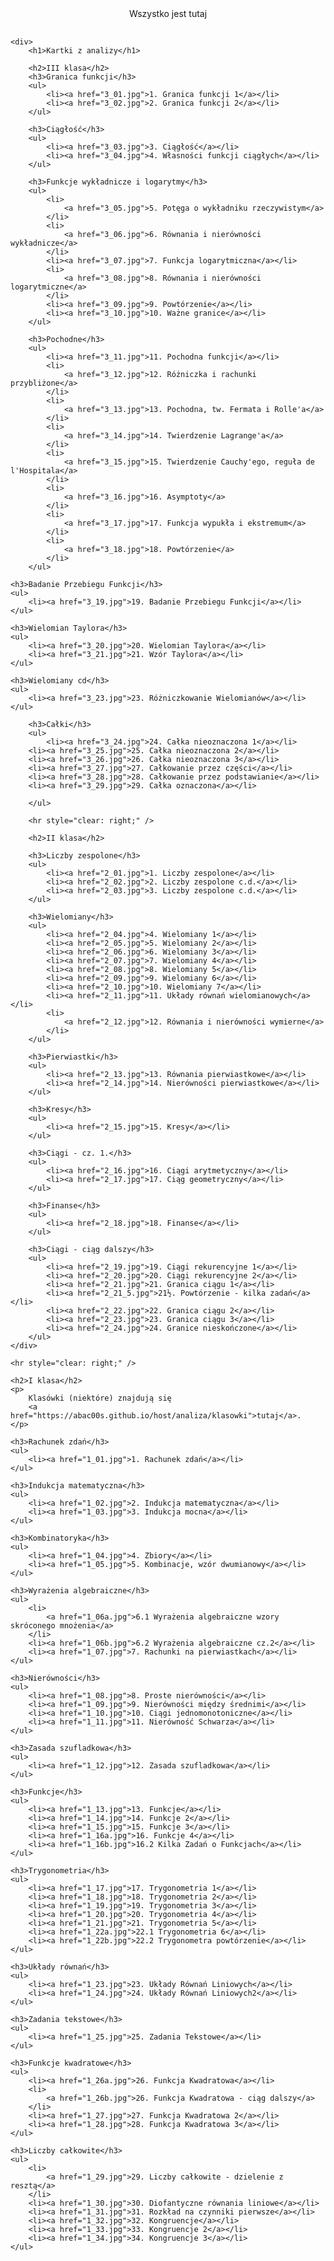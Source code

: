 <html>

<head>
    <meta http-equiv="Content-Type" content="text/html; charset=utf-8" />
    <title>Kartki z analizy</title>
</head>

<body>
    <header style="margin-bottom: 30px;">
        <center>Wszystko jest tutaj</center>
    </header>
	
	
	
    <div>
        <h1>Kartki z analizy</h1>

        <h2>III klasa</h2>
        <h3>Granica funkcji</h3>
        <ul>
            <li><a href="3_01.jpg">1. Granica funkcji 1</a></li>
            <li><a href="3_02.jpg">2. Granica funkcji 2</a></li>
        </ul>

        <h3>Ciągłość</h3>
        <ul>
            <li><a href="3_03.jpg">3. Ciągłość</a></li>
            <li><a href="3_04.jpg">4. Własności funkcji ciągłych</a></li>
        </ul>

        <h3>Funkcje wykładnicze i logarytmy</h3>
        <ul>
            <li>
                <a href="3_05.jpg">5. Potęga o wykładniku rzeczywistym</a>
            </li>
            <li>
                <a href="3_06.jpg">6. Równania i nierówności wykładnicze</a>
            </li>
            <li><a href="3_07.jpg">7. Funkcja logarytmiczna</a></li>
            <li>
                <a href="3_08.jpg">8. Równania i nierówności logarytmiczne</a>
            </li>
            <li><a href="3_09.jpg">9. Powtórzenie</a></li>
            <li><a href="3_10.jpg">10. Ważne granice</a></li>
        </ul>

        <h3>Pochodne</h3>
        <ul>
            <li><a href="3_11.jpg">11. Pochodna funkcji</a></li>
            <li>
                <a href="3_12.jpg">12. Różniczka i rachunki przybliżone</a>
            </li>
			<li>
                <a href="3_13.jpg">13. Pochodna, tw. Fermata i Rolle'a</a>
            </li>
			<li>
                <a href="3_14.jpg">14. Twierdzenie Lagrange'a</a>
            </li>
			<li>
                <a href="3_15.jpg">15. Twierdzenie Cauchy'ego, reguła de l'Hospitala</a>
            </li>
			<li>
                <a href="3_16.jpg">16. Asymptoty</a>
            </li>
			<li>
                <a href="3_17.jpg">17. Funkcja wypukła i ekstremum</a>
            </li>
			<li>
                <a href="3_18.jpg">18. Powtórzenie</a>
            </li>
        </ul>
		
	<h3>Badanie Przebiegu Funkcji</h3>
	<ul>
		<li><a href="3_19.jpg">19. Badanie Przebiegu Funkcji</a></li>
	</ul>
		
	<h3>Wielomian Taylora</h3>
	<ul>
		<li><a href="3_20.jpg">20. Wielomian Taylora</a></li>
		<li><a href="3_21.jpg">21. Wzór Taylora</a></li>
	</ul>
	
	<h3>Wielomiany cd</h3>
	<ul>
		<li><a href="3_23.jpg">23. Różniczkowanie Wielomianów</a></li>
	</ul>

        <h3>Całki</h3>
        <ul>
            <li><a href="3_24.jpg">24. Całka nieoznaczona 1</a></li>
	    <li><a href="3_25.jpg">25. Całka nieoznaczona 2</a></li>
	    <li><a href="3_26.jpg">26. Całka nieoznaczona 3</a></li>
	    <li><a href="3_27.jpg">27. Całkowanie przez części</a></li>
	    <li><a href="3_28.jpg">28. Całkowanie przez podstawianie</a></li>
	    <li><a href="3_29.jpg">29. Całka oznaczona</a></li>
	    
        </ul>

        <hr style="clear: right;" />

        <h2>II klasa</h2>

        <h3>Liczby zespolone</h3>
        <ul>
            <li><a href="2_01.jpg">1. Liczby zespolone</a></li>
            <li><a href="2_02.jpg">2. Liczby zespolone c.d.</a></li>
            <li><a href="2_03.jpg">3. Liczby zespolone c.d.</a></li>
        </ul>

        <h3>Wielomiany</h3>
        <ul>
            <li><a href="2_04.jpg">4. Wielomiany 1</a></li>
            <li><a href="2_05.jpg">5. Wielomiany 2</a></li>
            <li><a href="2_06.jpg">6. Wielomiany 3</a></li>
            <li><a href="2_07.jpg">7. Wielomiany 4</a></li>
            <li><a href="2_08.jpg">8. Wielomiany 5</a></li>
            <li><a href="2_09.jpg">9. Wielomiany 6</a></li>
            <li><a href="2_10.jpg">10. Wielomiany 7</a></li>
            <li><a href="2_11.jpg">11. Układy równań wielomianowych</a></li>
            <li>
                <a href="2_12.jpg">12. Równania i nierówności wymierne</a>
            </li>
        </ul>

        <h3>Pierwiastki</h3>
        <ul>
            <li><a href="2_13.jpg">13. Równania pierwiastkowe</a></li>
            <li><a href="2_14.jpg">14. Nierówności pierwiastkowe</a></li>
        </ul>

        <h3>Kresy</h3>
        <ul>
            <li><a href="2_15.jpg">15. Kresy</a></li>
        </ul>

        <h3>Ciągi - cz. 1.</h3>
        <ul>
            <li><a href="2_16.jpg">16. Ciągi arytmetyczny</a></li>
            <li><a href="2_17.jpg">17. Ciąg geometryczny</a></li>
        </ul>

        <h3>Finanse</h3>
        <ul>
            <li><a href="2_18.jpg">18. Finanse</a></li>
        </ul>

        <h3>Ciągi - ciąg dalszy</h3>
        <ul>
            <li><a href="2_19.jpg">19. Ciągi rekurencyjne 1</a></li>
            <li><a href="2_20.jpg">20. Ciągi rekurencyjne 2</a></li>
            <li><a href="2_21.jpg">21. Granica ciągu 1</a></li>
            <li><a href="2_21_5.jpg">21½. Powtórzenie - kilka zadań</a></li>
            <li><a href="2_22.jpg">22. Granica ciągu 2</a></li>
            <li><a href="2_23.jpg">23. Granica ciągu 3</a></li>
            <li><a href="2_24.jpg">24. Granice nieskończone</a></li>
        </ul>
    </div>

    <hr style="clear: right;" />

    <h2>I klasa</h2>
    <p>
        Klasówki (niektóre) znajdują się
        <a href="https://abac00s.github.io/host/analiza/klasowki">tutaj</a>.
    </p>

    <h3>Rachunek zdań</h3>
    <ul>
        <li><a href="1_01.jpg">1. Rachunek zdań</a></li>
    </ul>

    <h3>Indukcja matematyczna</h3>
    <ul>
        <li><a href="1_02.jpg">2. Indukcja matematyczna</a></li>
        <li><a href="1_03.jpg">3. Indukcja mocna</a></li>
    </ul>

    <h3>Kombinatoryka</h3>
    <ul>
        <li><a href="1_04.jpg">4. Zbiory</a></li>
        <li><a href="1_05.jpg">5. Kombinacje, wzór dwumianowy</a></li>
    </ul>

    <h3>Wyrażenia algebraiczne</h3>
    <ul>
        <li>
            <a href="1_06a.jpg">6.1 Wyrażenia algebraiczne wzory skróconego mnożenia</a>
        </li>
        <li><a href="1_06b.jpg">6.2 Wyrażenia algebraiczne cz.2</a></li>
        <li><a href="1_07.jpg">7. Rachunki na pierwiastkach</a></li>
    </ul>

    <h3>Nierówności</h3>
    <ul>
        <li><a href="1_08.jpg">8. Proste nierówności</a></li>
        <li><a href="1_09.jpg">9. Nierówności między średnimi</a></li>
        <li><a href="1_10.jpg">10. Ciągi jednomonotoniczne</a></li>
        <li><a href="1_11.jpg">11. Nierówność Schwarza</a></li>
    </ul>

    <h3>Zasada szufladkowa</h3>
    <ul>
        <li><a href="1_12.jpg">12. Zasada szufladkowa</a></li>
    </ul>

    <h3>Funkcje</h3>
    <ul>
        <li><a href="1_13.jpg">13. Funkcje</a></li>
        <li><a href="1_14.jpg">14. Funkcje 2</a></li>
        <li><a href="1_15.jpg">15. Funkcje 3</a></li>
        <li><a href="1_16a.jpg">16. Funkcje 4</a></li>
        <li><a href="1_16b.jpg">16.2 Kilka Zadań o Funkcjach</a></li>
    </ul>

    <h3>Trygonometria</h3>
    <ul>
        <li><a href="1_17.jpg">17. Trygonometria 1</a></li>
        <li><a href="1_18.jpg">18. Trygonometria 2</a></li>
        <li><a href="1_19.jpg">19. Trygonometria 3</a></li>
        <li><a href="1_20.jpg">20. Trygonometria 4</a></li>
        <li><a href="1_21.jpg">21. Trygonometria 5</a></li>
        <li><a href="1_22a.jpg">22.1 Trygonometria 6</a></li>
        <li><a href="1_22b.jpg">22.2 Trygonometra powtórzenie</a></li>
    </ul>

    <h3>Układy równań</h3>
    <ul>
        <li><a href="1_23.jpg">23. Układy Równań Liniowych</a></li>
        <li><a href="1_24.jpg">24. Układy Równań Liniowych2</a></li>
    </ul>

    <h3>Zadania tekstowe</h3>
    <ul>
        <li><a href="1_25.jpg">25. Zadania Tekstowe</a></li>
    </ul>

    <h3>Funkcje kwadratowe</h3>
    <ul>
        <li><a href="1_26a.jpg">26. Funkcja Kwadratowa</a></li>
        <li>
            <a href="1_26b.jpg">26. Funkcja Kwadratowa - ciąg dalszy</a>
        </li>
        <li><a href="1_27.jpg">27. Funkcja Kwadratowa 2</a></li>
        <li><a href="1_28.jpg">28. Funkcja Kwadratowa 3</a></li>
    </ul>

    <h3>Liczby całkowite</h3>
    <ul>
        <li>
            <a href="1_29.jpg">29. Liczby całkowite - dzielenie z resztą</a>
        </li>
        <li><a href="1_30.jpg">30. Diofantyczne równania liniowe</a></li>
        <li><a href="1_31.jpg">31. Rozkład na czynniki pierwsze</a></li>
        <li><a href="1_32.jpg">32. Kongruencje</a></li>
        <li><a href="1_33.jpg">33. Kongruencje 2</a></li>
        <li><a href="1_34.jpg">34. Kongruencje 3</a></li>
    </ul>
</body>

</html>
